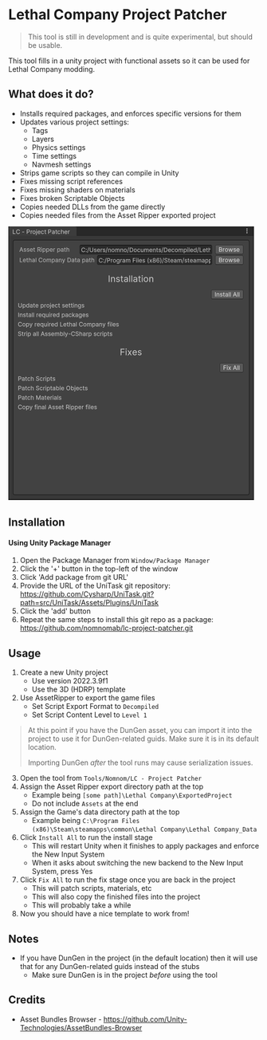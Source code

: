 ﻿# Lethal Company Project Patcher

> This tool is still in development and is quite experimental, but should be usable.

This tool fills in a unity project with functional assets so it can be used for Lethal Company modding.

## What does it do?

- Installs required packages, and enforces specific versions for them
- Updates various project settings:
  - Tags
  - Layers
  - Physics settings
  - Time settings
  - Navmesh settings
- Strips game scripts so they can compile in Unity
- Fixes missing script references
- Fixes missing shaders on materials
- Fixes broken Scriptable Objects
- Copies needed DLLs from the game directly
- Copies needed files from the Asset Ripper exported project

![image](./Images~/preview.png)

## Installation
#### Using Unity Package Manager
1. Open the Package Manager from `Window/Package Manager`
2. Click the '+' button in the top-left of the window
3. Click 'Add package from git URL'
4. Provide the URL of the UniTask git repository: https://github.com/Cysharp/UniTask.git?path=src/UniTask/Assets/Plugins/UniTask
6. Click the 'add' button
7. Repeat the same steps to install this git repo as a package: https://github.com/nomnomab/lc-project-patcher.git

## Usage

1. Create a new Unity project
    - Use version 2022.3.9f1
    - Use the 3D (HDRP) template
2. Use AssetRipper to export the game files
   - Set Script Export Format to `Decompiled`
   - Set Script Content Level to `Level 1`

> At this point if you have the DunGen asset, you can import it into the project to use it for DunGen-related guids.
> Make sure it is in its default location. 
> 
> Importing DunGen *after* the tool runs may cause serialization issues.

3. Open the tool from `Tools/Nomnom/LC - Project Patcher`
4. Assign the Asset Ripper export directory path at the top
   - Example being `[some path]\Lethal Company\ExportedProject`
   - Do not include `Assets` at the end
5. Assign the Game's data directory path at the top
    - Example being `C:\Program Files (x86)\Steam\steamapps\common\Lethal Company\Lethal Company_Data`
6. Click `Install All` to run the install stage
   - This will restart Unity when it finishes to apply packages and enforce the New Input System
   - When it asks about switching the new backend to the New Input System, press Yes
7. Click `Fix All` to run the fix stage once you are back in the project
    - This will patch scripts, materials, etc
    - This will also copy the finished files into the project
    - This will probably take a while
8. Now you should have a nice template to work from!

## Notes

- If you have DunGen in the project (in the default location) then it will use that for any DunGen-related guids instead of the stubs
  - Make sure DunGen is in the project *before* using the tool

## Credits

- Asset Bundles Browser - https://github.com/Unity-Technologies/AssetBundles-Browser